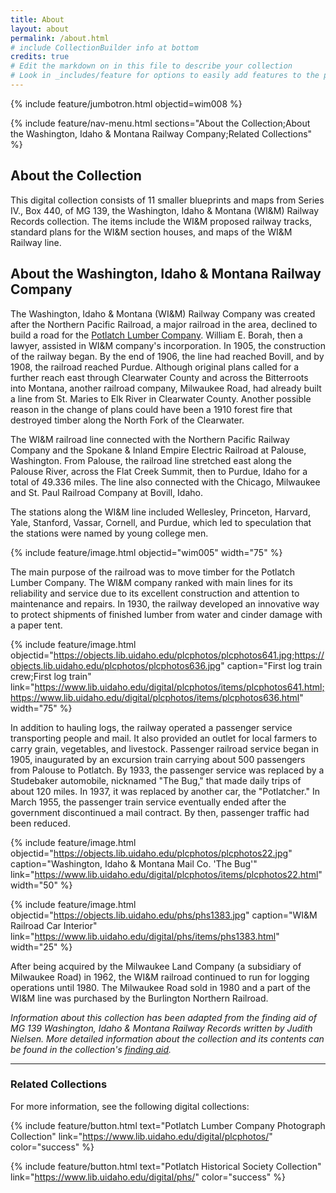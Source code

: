 ```yaml
---
title: About
layout: about
permalink: /about.html
# include CollectionBuilder info at bottom
credits: true
# Edit the markdown on in this file to describe your collection
# Look in _includes/feature for options to easily add features to the page
---
```


{% include feature/jumbotron.html objectid=wim008 %} 

{% include feature/nav-menu.html sections="About the Collection;About the Washington, Idaho & Montana Railway Company;Related Collections" %}

## About the Collection

This digital collection consists of 11 smaller blueprints and maps from Series IV., Box 440, of MG 139, the Washington, Idaho & Montana (WI&M) Railway Records collection. The items include the WI&M proposed railway tracks, standard plans for the WI&M section houses, and maps of the WI&M Railway line.

## About the Washington, Idaho & Montana Railway Company

The Washington, Idaho & Montana (WI&M) Railway Company was created after the Northern Pacific Railroad, a major railroad in the area, declined to build a road for the [Potlatch Lumber Company](https://www.lib.uidaho.edu/digital/plcphotos). William E. Borah, then a lawyer, assisted in WI&M company's incorporation. In 1905, the construction of the railway began. By the end of 1906, the line had reached Bovill, and by 1908, the railroad reached Purdue. Although original plans called for a further reach east through Clearwater County and across the Bitterroots into Montana, another railroad company, Milwaukee Road, had already built a line from St. Maries to Elk River in Clearwater County. Another possible reason in the change of plans could have been a 1910 forest fire that destroyed timber along the North Fork of the Clearwater.

The WI&M railroad line connected with the Northern Pacific Railway Company and the Spokane & Inland Empire Electric Railroad at Palouse, Washington. From Palouse, the railroad line stretched east along the Palouse River, across the Flat Creek Summit, then to Purdue, Idaho for a total of 49.336 miles. The line also connected with the Chicago, Milwaukee and St. Paul Railroad Company at Bovill, Idaho.

The stations along the WI&M line included Wellesley, Princeton, Harvard, Yale, Stanford, Vassar, Cornell, and Purdue, which led to speculation that the stations were named by young college men.

{% include feature/image.html objectid="wim005" width="75" %}

The main purpose of the railroad was to move timber for the Potlatch Lumber Company. The WI&M company ranked with main lines for its reliability and service due to its excellent construction and attention to maintenance and repairs. In 1930, the railway developed an innovative way to protect shipments of finished lumber from water and cinder damage with a paper tent.  

{% include feature/image.html objectid="https://objects.lib.uidaho.edu/plcphotos/plcphotos641.jpg;https://objects.lib.uidaho.edu/plcphotos/plcphotos636.jpg" caption="First log train crew;First log train" link="https://www.lib.uidaho.edu/digital/plcphotos/items/plcphotos641.html;https://www.lib.uidaho.edu/digital/plcphotos/items/plcphotos636.html" width="75" %}

In addition to hauling logs, the railway operated a passenger service transporting people and mail. It also provided an outlet for local farmers to carry grain, vegetables, and livestock. Passenger railroad service began in 1905, inaugurated by an excursion train carrying about 500 passengers from Palouse to Potlatch. By 1933, the passenger service was replaced by a Studebaker automobile, nicknamed "The Bug," that made daily trips of about 120 miles. In 1937, it was replaced by another car, the "Potlatcher." In March 1955, the passenger train service eventually ended after the government discontinued a mail contract. By then, passenger traffic had been reduced.

{% include feature/image.html objectid="https://objects.lib.uidaho.edu/plcphotos/plcphotos22.jpg" caption="Washington, Idaho & Montana Mail Co. 'The Bug'" link="https://www.lib.uidaho.edu/digital/plcphotos/items/plcphotos22.html" width="50" %}

{% include feature/image.html objectid="https://objects.lib.uidaho.edu/phs/phs1383.jpg" caption="WI&M Railroad Car Interior" link="https://www.lib.uidaho.edu/digital/phs/items/phs1383.html" width="25" %}

After being acquired by the Milwaukee Land Company (a subsidiary of Milwaukee Road) in 1962, the WI&M railroad continued to run for logging operations until 1980. The Milwaukee Road sold in 1980 and a part of the WI&M line was purchased by the Burlington Northern Railroad.

*Information about this collection has been adapted from the finding aid of MG 139 Washington, Idaho & Montana Railway Records written by Judith Nielsen. More detailed information about the collection and its contents can be found in the collection's [finding aid](https://archiveswest.orbiscascade.org/ark:80444/xv48228).*

---

### Related Collections

For more information, see the following digital collections:

{% include feature/button.html text="Potlatch Lumber Company Photograph Collection" link="https://www.lib.uidaho.edu/digital/plcphotos/" color="success" %}

{% include feature/button.html text="Potlatch Historical Society Collection" link="https://www.lib.uidaho.edu/digital/phs/" color="success" %}

